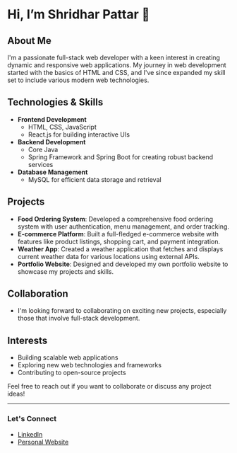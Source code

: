 # Hi, I’m Shridhar Pattar 👋

## About Me
I'm a passionate full-stack web developer with a keen interest in creating dynamic and responsive web applications. My journey in web development started with the basics of HTML and CSS, and I've since expanded my skill set to include various modern web technologies.

## Technologies & Skills
- **Frontend Development**
  - HTML, CSS, JavaScript
  - React.js for building interactive UIs
- **Backend Development**
  - Core Java
  - Spring Framework and Spring Boot for creating robust backend services
- **Database Management**
  - MySQL for efficient data storage and retrieval

## Projects
- **Food Ordering System**: Developed a comprehensive food ordering system with user authentication, menu management, and order tracking.
- **E-commerce Platform**: Built a full-fledged e-commerce website with features like product listings, shopping cart, and payment integration.
- **Weather App**: Created a weather application that fetches and displays current weather data for various locations using external APIs.
- **Portfolio Website**: Designed and developed my own portfolio website to showcase my projects and skills.

## Collaboration
- I'm looking forward to collaborating on exciting new projects, especially those that involve full-stack development.

## Interests
- Building scalable web applications
- Exploring new web technologies and frameworks
- Contributing to open-source projects

Feel free to reach out if you want to collaborate or discuss any project ideas!

---

### Let's Connect
- [LinkedIn](https://www.linkedin.com/in/shridharpattar-coder/)
- [Personal Website](https://shridhar-pattar.github.io/Portfolio-website/)


